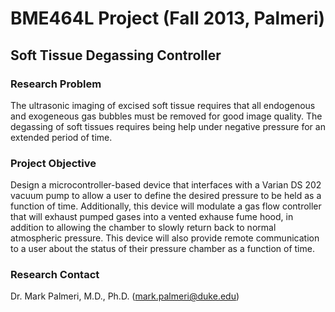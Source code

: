 BME464L Project (Fall 2013, Palmeri)
====================================

Soft Tissue Degassing Controller
--------------------------------

### Research Problem ###
The ultrasonic imaging of excised soft tissue requires that all endogenous and
exogeneous gas bubbles must be removed for good image quality.  The degassing
of soft tissues requires being help under negative pressure for an extended
period of time.

### Project Objective ###
Design a microcontroller-based device that interfaces with a Varian DS 202
vacuum pump to allow a user to define the desired pressure to be held as a
function of time.  Additionally, this device will modulate a gas flow
controller that will exhaust pumped gases into a vented exhause fume hood, in
addition to allowing the chamber to slowly return back to normal atmospheric
pressure.  This device will also provide remote communication to a user about
the status of their pressure chamber as a function of time.

### Research Contact ###

Dr. Mark Palmeri, M.D., Ph.D.  ([mark.palmeri@duke.edu](mailto:mark.palmeri@duke.edu))

